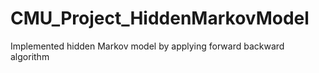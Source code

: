 # CMU_Project_HiddenMarkovModel
 Implemented hidden Markov model by applying forward backward algorithm
